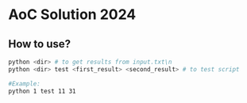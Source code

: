 # AoC Solution 2024

## How to use?

```bash
python <dir> # to get results from input.txt\n
python <dir> test <first_result> <second_result> # to test script

#Example:
python 1 test 11 31
```
